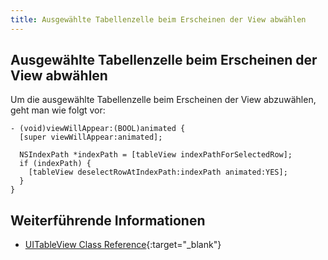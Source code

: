 ```yaml
---
title: Ausgewählte Tabellenzelle beim Erscheinen der View abwählen
---
```


## Ausgewählte Tabellenzelle beim Erscheinen der View abwählen

Um die ausgewählte Tabellenzelle beim Erscheinen der View abzuwählen, geht man wie folgt vor:

```objective_c
- (void)viewWillAppear:(BOOL)animated {
  [super viewWillAppear:animated];

  NSIndexPath *indexPath = [tableView indexPathForSelectedRow];
  if (indexPath) {
    [tableView deselectRowAtIndexPath:indexPath animated:YES];
  }
}
```

## Weiterführende Informationen

- [UITableView Class Reference](https://developer.apple.com/documentation/uikit/uitableview){:target="_blank"}
